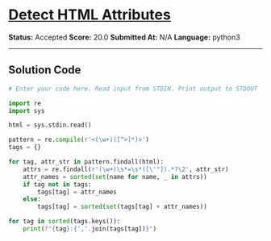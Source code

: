 # [Detect HTML Attributes](https://www.hackerrank.com/challenges/html-attributes/problem)

**Status:** Accepted
**Score:** 20.0
**Submitted At:** N/A
**Language:** python3

---

## Solution Code

```python
# Enter your code here. Read input from STDIN. Print output to STDOUT

import re
import sys

html = sys.stdin.read()

pattern = re.compile(r'<(\w+)([^>]*)>')
tags = {}

for tag, attr_str in pattern.findall(html):
    attrs = re.findall(r'(\w+)\s*=\s*([\'"]).*?\2', attr_str)
    attr_names = sorted(set(name for name, _ in attrs))
    if tag not in tags:
        tags[tag] = attr_names
    else:
        tags[tag] = sorted(set(tags[tag] + attr_names))

for tag in sorted(tags.keys()):
    print(f"{tag}:{','.join(tags[tag])}")


    

